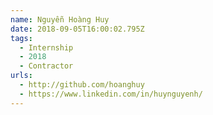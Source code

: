 ```yaml
---
name: Nguyễn Hoàng Huy
date: 2018-09-05T16:00:02.795Z
tags:
  - Internship
  - 2018
  - Contractor
urls:
  - http://github.com/hoanghuy
  - https://www.linkedin.com/in/huynguyenh/
---
```

